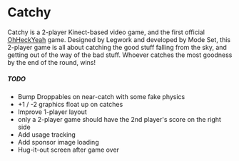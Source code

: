 # Catchy

Catchy is a 2-player Kinect-based video game, and the first official [OhHeckYeah](http://ohheckyeah.com) game. Designed by Legwork and developed by Mode Set, this 2-player game is all about catching the good stuff falling from the sky, and getting out of the way of the bad stuff. Whoever catches the most goodness by the end of the round, wins!

##### TODO

* Bump Droppables on near-catch with some fake physics
* +1 / -2 graphics float up on catches
* Improve 1-player layout
* only a 2-player game should have the 2nd player's score on the right side
* Add usage tracking
* Add sponsor image loading
* Hug-it-out screen after game over